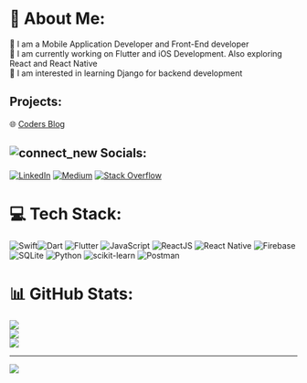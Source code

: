 # 💫 About Me:
👋  I am a Mobile Application Developer and Front-End developer <br>🔭  I am currently working on Flutter and iOS Development. Also exploring React and React Native<br>👀  I am interested in learning Django for backend development<be>
## Projects:

🌐 [Coders Blog](https://coders-blog-appwrite.vercel.app/)


## ![connect_new](https://github.com/iHirenDev/iHirenDev/assets/6905075/b6aeff70-dbc7-4f29-8503-696da05d5b16) Socials:
[![LinkedIn](https://img.shields.io/badge/LinkedIn-%230077B5.svg?logo=linkedin&logoColor=white)](https://linkedin.com/in/ihirenpatel) [![Medium](https://img.shields.io/badge/Medium-12100E?logo=medium&logoColor=white)](https://medium.com/@hiren_ptl) [![Stack Overflow](https://img.shields.io/badge/-Stackoverflow-FE7A16?logo=stack-overflow&logoColor=white)](https://stackoverflow.com/users/2552460) 


# 💻 Tech Stack:
![Swift](https://img.shields.io/badge/swift-F54A2A?style=for-the-badge&logo=swift&logoColor=white)![Dart](https://img.shields.io/badge/dart-%230175C2.svg?style=for-the-badge&logo=dart&logoColor=white) ![Flutter](https://img.shields.io/badge/Flutter-%2302569B.svg?style=for-the-badge&logo=Flutter&logoColor=white) ![JavaScript](https://img.shields.io/badge/javascript-%23323330.svg?style=for-the-badge&logo=javascript&logoColor=%23F7DF1E) ![ReactJS](https://img.shields.io/badge/-ReactJs-61DAFB?logo=react&logoColor=white&style=for-the-badge) ![React Native](https://img.shields.io/badge/react_native-%2320232a.svg?style=for-the-badge&logo=react&logoColor=%2361DAFB) ![Firebase](https://img.shields.io/badge/firebase-%23039BE5.svg?style=for-the-badge&logo=firebase)  ![SQLite](https://img.shields.io/badge/sqlite-%2307405e.svg?style=for-the-badge&logo=sqlite&logoColor=white) ![Python](https://img.shields.io/badge/python-3670A0?style=for-the-badge&logo=python&logoColor=ffdd54) ![scikit-learn](https://img.shields.io/badge/scikit--learn-%23F7931E.svg?style=for-the-badge&logo=scikit-learn&logoColor=white) ![Postman](https://img.shields.io/badge/Postman-FF6C37?style=for-the-badge&logo=postman&logoColor=white)

# 📊 GitHub Stats:
![](https://github-readme-stats.vercel.app/api?username=iHirenDev&theme=dark&hide_border=false&include_all_commits=false&count_private=false)<br/>
![](https://github-readme-streak-stats.herokuapp.com/?user=iHirenDev&theme=dark&hide_border=false)<br/>
![](https://github-readme-stats.vercel.app/api/top-langs/?username=iHirenDev&theme=dark&hide_border=false&include_all_commits=false&count_private=false&layout=compact)

---
[![](https://visitcount.itsvg.in/api?id=iHirenDev&icon=0&color=0)](https://visitcount.itsvg.in)

<!-- Proudly created with GPRM ( https://gprm.itsvg.in ) -->
